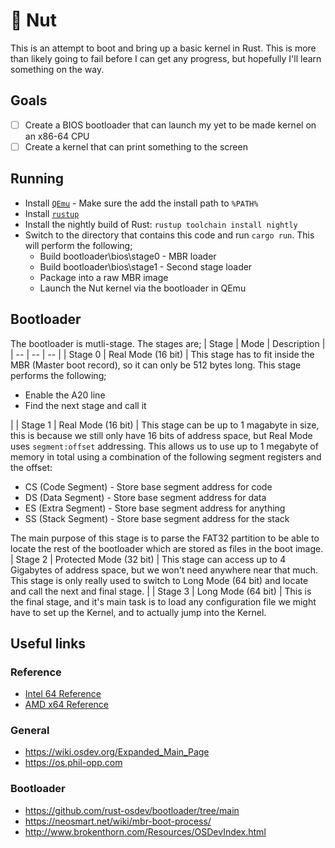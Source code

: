 # 🥜 Nut
This is an attempt to boot and bring up a basic kernel in Rust. This is more than likely going to fail before I can get any progress, but hopefully I'll learn something on the way.

## Goals
- [ ] Create a BIOS bootloader that can launch my yet to be made kernel on an x86-64 CPU
- [ ] Create a kernel that can print something to the screen

## Running
* Install [`QEmu`](https://www.minitool.com/partition-disk/qemu-for-windows.html) - Make sure the add the install path to `%PATH%`
* Install [`rustup`](https://www.rust-lang.org/tools/install)
* Install the nightly build of Rust: `rustup toolchain install nightly`
* Switch to the directory that contains this code and run `cargo run`. This will perform the following;
    * Build bootloader\bios\stage0 - MBR loader
    * Build bootloader\bios\stage1 - Second stage loader
    * Package into a raw MBR image
    * Launch the Nut kernel via the bootloader in QEmu

## Bootloader
The bootloader is mutli-stage. The stages are;
| Stage | Mode | Description |
| -- | -- | -- |
| Stage 0 | Real Mode (16 bit) | This stage has to fit inside the MBR (Master boot record), so it can only be 512 bytes long. This stage performs the following; <ul><li>Enable the A20 line</li><li>Find the next stage and call it</li></ul> |
| Stage 1 | Real Mode (16 bit) | This stage can be up to 1 magabyte in size, this is because we still only have 16 bits of address space, but Real Mode uses `segment:offset` addressing. This allows us to use up to 1 megabyte of memory in total using a combination of the following segment registers and the offset: <ul><li>CS (Code Segment) - Store base segment address for code</li><li>DS (Data Segment) - Store base segment address for data</li><li>ES (Extra Segment) - Store base segment address for anything</li><li>SS (Stack Segment) - Store base segment address for the stack</li></ul>The main purpose of this stage is to parse the FAT32 partition to be able to locate the rest of the bootloader which are stored as files in the boot image.
| Stage 2 | Protected Mode (32 bit) | This stage can access up to 4 Gigabytes of address space, but we won't need anywhere near that much. This stage is only really used to switch to Long Mode (64 bit) and locate and call the next and final stage. |
| Stage 3 | Long Mode (64 bit) | This is the final stage, and it's main task is to load any configuration file we might have to set up the Kernel, and to actually jump into the Kernel.

## Useful links
### Reference
* [Intel 64 Reference](https://cdrdv2.intel.com/v1/dl/getContent/671200)
* [AMD x64 Reference](https://www.amd.com/system/files/TechDocs/24593.pdf)

### General
* https://wiki.osdev.org/Expanded_Main_Page
* https://os.phil-opp.com

### Bootloader
* https://github.com/rust-osdev/bootloader/tree/main
* https://neosmart.net/wiki/mbr-boot-process/
* http://www.brokenthorn.com/Resources/OSDevIndex.html

